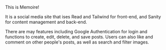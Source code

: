 This is Memoire!

It is a social media site that ises Read and Tailwind for front-end, and Sanity for content management and back-end.

There are may features including Google Authentication for login and functions to create, edit, delete, and save posts. Users can also like and comment on other people's posts, as well as search and filter images.
